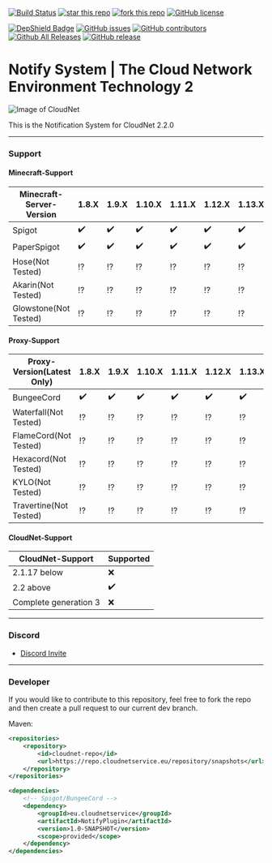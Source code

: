 [![Build Status](https://ci.cloudnetservice.eu/buildStatus/icon?job=CloudNetService/v2-notifysystem/master)](https://ci.cloudnetservice.eu/job/CloudNetService/job/v2-notifysystem/master)
[![star this repo](http://githubbadges.com/star.svg?user=CloudNetService&repo=v2-notifysystem)](https://github.com/CloudNetService/v2-notifysystem)
[![fork this repo](http://githubbadges.com/fork.svg?user=CloudNetService&repo=v2-notifysystem)](https://github.com/CloudNetService/v2-notifysystem/fork)
[![GitHub license](https://img.shields.io/github/license/CloudNetService/v2-notifysystem.svg)](https://github.com/CloudNetService/v2-notifysystem/blob/master/LICENSE)

[![DepShield Badge](https://depshield.sonatype.org/badges/CloudNetService/v2-notifysystem/depshield.svg)](https://depshield.github.io)
[![GitHub issues](https://img.shields.io/github/issues/CloudNetService/v2-notifysystem.svg)](https://github.com/CloudNetService/v2-notifysystem/issues)
[![GitHub contributors](https://img.shields.io/github/contributors/CloudNetService/v2-notifysystem.svg)](https://github.com/CloudNetService/v2-notifysystem/graphs/contributors)
[![Github All Releases](https://img.shields.io/github/downloads/CloudNetService/v2-notifysystem/total.svg)](https://github.com/CloudNetService/v2-notifysystem/releases)
[![GitHub release](https://img.shields.io/github/release/CloudNetService/Cv2-notifysystem.svg)](https://github.com/CloudNetService/v2-notifysystem/releases)


# Notify System | The Cloud Network Environment Technology 2
![Image of CloudNet](https://cdn.discordapp.com/attachments/325383142464552972/354670548292206594/CloudNet.png)

This is the Notification System for CloudNet 2.2.0
 
___
 ### Support
 
 #### Minecraft-Support
 | Minecraft-Server-Version | 1.8.X | 1.9.X | 1.10.X | 1.11.X | 1.12.X | 1.13.X | 1.14.X | 1.15.X |
 |----------------|-------|-------|--------|--------|--------|--------|--------|--------|
 | Spigot | :heavy_check_mark: | :heavy_check_mark: | :heavy_check_mark: | :heavy_check_mark: | :heavy_check_mark: | :heavy_check_mark: | :heavy_check_mark: | :heavy_check_mark: |
 | PaperSpigot | :heavy_check_mark: | :heavy_check_mark: | :heavy_check_mark: | :heavy_check_mark: | :heavy_check_mark: | :heavy_check_mark: | :heavy_check_mark: | :heavy_check_mark: |
 | Hose(Not Tested) | :interrobang: | :interrobang: | :interrobang: | :interrobang: | :interrobang: | :interrobang: | :interrobang: | :interrobang: |
 | Akarin(Not Tested) | :interrobang: | :interrobang: | :interrobang: | :interrobang: | :interrobang: | :interrobang: | :interrobang: | :interrobang: |
 | Glowstone(Not Tested) | :interrobang: | :interrobang: | :interrobang: | :interrobang: | :interrobang: | :interrobang: | :interrobang: | :interrobang: |

 #### Proxy-Support
 | Proxy-Version(Latest Only) | 1.8.X | 1.9.X | 1.10.X | 1.11.X | 1.12.X | 1.13.X | 1.14.X | 1.15.X |
 |----------------|-------|-------|--------|--------|--------|--------|--------|--------|
 | BungeeCord | :heavy_check_mark: | :heavy_check_mark: | :heavy_check_mark: | :heavy_check_mark: | :heavy_check_mark: | :heavy_check_mark: | :heavy_check_mark: | :heavy_check_mark: |
 | Waterfall(Not Tested) | :interrobang: | :interrobang: | :interrobang: | :interrobang: | :interrobang: | :interrobang: | :interrobang: | :interrobang: |
 | FlameCord(Not Tested) | :interrobang: | :interrobang: | :interrobang: | :interrobang: | :interrobang: | :interrobang: | :interrobang: | :interrobang: |
 | Hexacord(Not Tested) | :interrobang: | :interrobang: | :interrobang: | :interrobang: | :interrobang: | :interrobang: | :interrobang: | :interrobang: |
 | KYLO(Not Tested) | :interrobang: | :interrobang: | :interrobang: | :interrobang: | :interrobang: | :interrobang: | :interrobang: | :interrobang: |
 | Travertine(Not Tested) | :interrobang: | :interrobang: | :interrobang: | :interrobang: | :interrobang: | :interrobang: | :interrobang: | :interrobang: |
 
 
 #### CloudNet-Support
 | CloudNet-Support | Supported | 
 |------------------|-----------|
 | 2.1.17 below | :x: |
 | 2.2 above| :heavy_check_mark: |
 | Complete generation 3 | :x: |
  
___
    
### Discord
 *  [Discord Invite](https://discord.gg/CPCWr7w)
 
---
### Developer
If you would like to contribute to this repository, feel free to fork the repo and then create a pull request to our current dev branch. 
 
Maven:
```xml
<repositories>
    <repository>
        <id>cloudnet-repo</id>
        <url>https://repo.cloudnetservice.eu/repository/snapshots</url>
    </repository>
</repositories>

<dependencies>
    <!-- Spigot/BungeeCord -->
    <dependency>
        <groupId>eu.cloudnetservice</groupId>
        <artifactId>NotifyPlugin</artifactId>
        <version>1.0-SNAPSHOT</version>
        <scope>provided</scope>
    </dependency>
</dependencies>
```